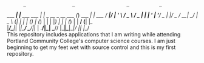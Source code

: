 
          _                 _                   _           _       
 ___  ___| |__   ___   ___ | |  _ __  _ __ ___ (_) ___  ___| |_ ___ 
/ __|/ __| '_ \ / _ \ / _ \| | | '_ \| '__/ _ \| |/ _ \/ __| __/ __|
\__ \ (__| | | | (_) | (_) | | | |_) | | | (_) | |  __/ (__| |_\__ \
|___/\___|_| |_|\___/ \___/|_| | .__/|_|  \___// |\___|\___|\__|___/
                               |_|           |__/                   
This repository includes applications that I am writing while attending
Portland Community College's computer science courses. I am just beginning
to get my feet wet with source control and this is my first repository. 
